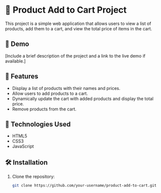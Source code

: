 # 🛒 Product Add to Cart Project

This project is a simple web application that allows users to view a list of products, add them to a cart, and view the total price of items in the cart.

## 🌟 Demo

[Include a brief description of the project and a link to the live demo if available.]

## 🌟 Features

- Display a list of products with their names and prices.
- Allow users to add products to a cart.
- Dynamically update the cart with added products and display the total price.
- Remove products from the cart.


## 🚀 Technologies Used

- HTML5
- CSS3
- JavaScript

## 🛠️ Installation

1. Clone the repository:

   ```bash
   git clone https://github.com/your-username/product-add-to-cart.git
